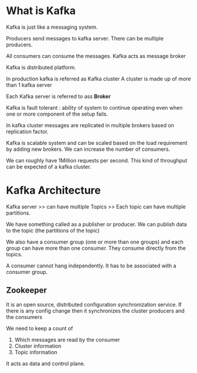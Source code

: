 # What is Kafka

Kafka is just like a messaging system.

Producers send messages to kafka server. There can be multiple producers.

All consumers can consume the messages. Kafka acts as message broker


Kafka is distributed platform.

In production kafka is referred as Kafka cluster
A cluster is made up of more than 1 kafka server

Each Kafka server is referred to ass **Broker**

Kafka is fault tolerant : ability of system to continue operating even when one or more component of the setup fails.

In kafka cluster messages are replicated in multiple brokers based on replication factor.


Kafka is scalable system and can be scaled based on the load requirement by adding new brokers. We can increase the number of consumers.

We can roughly have 1Million requests per second. This kind of throughput can be expected of a kafka cluster.


# Kafka Architecture

Kafka server >> can have multiple Topics >> Each topic can have multiple partitions.

We have something called as a publisher or producer. We can publish data to the topic (the partitions of the topic)

We also have a consumer group (one or more than one groups) and each group can have more than one consumer. They consume directly from the topics.

A consumer cannot hang independently. It has to be associated with a consumer group.

## Zookeeper

It is an open source, distributed configuration synchronization service. If there is any config change then it synchronizes the cluster producers and the consumers

We need to keep a count of

1. Which messages are read by the consumer
2. Cluster information
3. Topic information

It acts as data and control plane.

